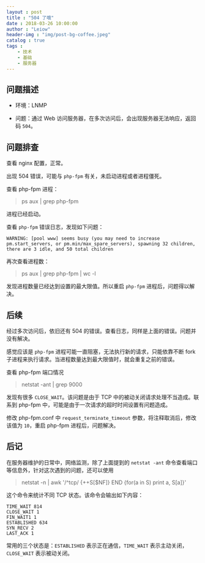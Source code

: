 ```yaml
---
layout : post
title : "504 了哦"
date : 2018-03-26 10:00:00
author : "Leiow"
header-img : "img/post-bg-coffee.jpeg"
catalog : true
tags : 
    - 技术
    - 基础
    - 服务器
---
```


## 问题描述

- 环境：LNMP

- 问题：通过 Web 访问服务器，在多次访问后，会出现服务器无法响应，返回码 `504`。

## 问题排查

查看 nginx 配置，正常。

出现 504 错误，可能与 `php-fpm` 有关，未启动进程或者进程僵死。

查看 php-fpm 进程：

> ps aux | grep php-fpm

进程已经启动。

查看 `php-fpm` 错误日志，发现如下问题：

```
WARNING: [pool www] seems busy (you may need to increase pm.start_servers, or pm.min/max_spare_servers), spawning 32 children, there are 3 idle, and 50 total children
```

再次查看进程数：

> ps aux | grep php-fpm | wc -l

发现进程数量已经达到设置的最大限值。所以重启 `php-fpm` 进程后，问题得以解决。

## 后续

经过多次访问后，依旧还有 504 的错误。查看日志，同样是上面的错误。问题并没有解决。

感觉应该是 `php-fpm` 进程可能一直阻塞，无法执行新的请求，只能依靠不断 fork 子进程来执行请求。当进程数量达到最大限值时，就会重复之前的错误。

查看 php-fpm 端口情况

> netstat -ant | grep 9000

发现有很多 `CLOSE_WAIT`。该问题是由于 TCP 中的被动关闭请求处理不当造成。联系到 php-fpm 中，可能是由于一次请求的超时时间设置有问题造成。

修改 php-fpm.conf 中 `request_terminate_timeout` 参数，将注释取消后，修改该值为 `10`，重启 php-fpm 进程后，问题解决。

## 后记

在服务器维护的日常中，网络监测，除了上面提到的 `netstat -ant` 命令查看端口等信息外，针对这次遇到的问题，还可以使用

> netstat -n | awk '/^tcp/ {++S[$NF]} END {for(a in S) print a, S[a]}'

这个命令来统计不同 TCP 状态。该命令会输出如下内容：

```
TIME_WAIT 814
CLOSE_WAIT 1
FIN_WAIT1 1
ESTABLISHED 634
SYN_RECV 2
LAST_ACK 1
```

常用的三个状态是：`ESTABLISHED` 表示正在通信，`TIME_WAIT` 表示主动关闭，`CLOSE_WAIT` 表示被动关闭。


